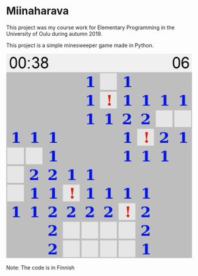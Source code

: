 # Miinaharava

This project was my course work for Elementary Programming in the University of Oulu during autumn 2019.

This project is a simple minesweeper game made in Python.

![](readme_screenshot.png)

Note: The code is in Finnish
